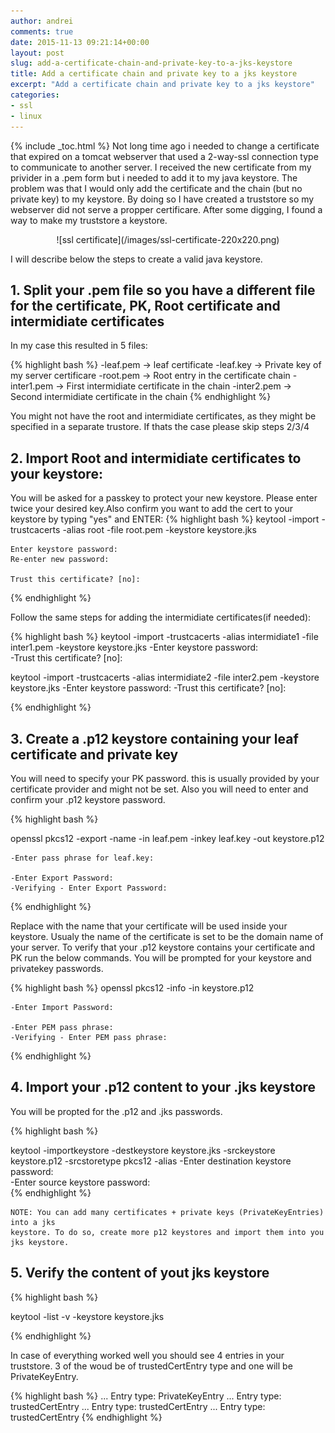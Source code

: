```yaml
---
author: andrei
comments: true
date: 2015-11-13 09:21:14+00:00
layout: post
slug: add-a-certificate-chain-and-private-key-to-a-jks-keystore 
title: Add a certificate chain and private key to a jks keystore
excerpt: "Add a certificate chain and private key to a jks keystore"
categories:
- ssl
- linux
---
```


{% include _toc.html %}
Not long time ago i needed to change a certificate that expired on a tomcat webserver that used a 2-way-ssl connection type to communicate to another server. I received the new certificate from my privider in a .pem form but i needed to add it to my java keystore. The problem was that I would only add the certificate and the chain (but no private key) to my keystore. By doing so I have created a truststore so my webserver did not serve a propper certificare. After some digging, I found a way to make my truststore a keystore.


<div style="text-align:center" markdown="1">
![ssl certificate](/images/ssl-certificate-220x220.png)
</div>


I will describe below the steps to create a valid java keystore.


## 1. Split your .pem file so you have a different file for the certificate, PK, Root certificate and intermidiate certificates
In my case this resulted in 5 files:

{% highlight bash %}
-leaf.pem -> leaf certificate
-leaf.key -> Private key of my server certificare 
-root.pem -> Root entry in the certificate chain
-inter1.pem -> First intermidiate certificate in the chain
-inter2.pem -> Second intermidiate certificate in the chain
{% endhighlight %}

You might not have the root and intermidiate certificates, as they might be specified in a separate trustore. If thats the case please skip steps 2/3/4

## 2. Import Root and intermidiate certificates to your keystore:
You will be asked for a passkey to protect your new keystore. Please enter twice your desired key.Also confirm  you want to add the cert to your keystore by typing "yes" and ENTER:
{% highlight bash %}
keytool -import -trustcacerts -alias root -file root.pem -keystore keystore.jks

    Enter keystore password:  
    Re-enter new password:
    
    Trust this certificate? [no]:

{% endhighlight %}

Follow the same steps for adding the intermidiate certificates(if needed):

{% highlight bash %}
keytool -import -trustcacerts -alias intermidiate1 -file inter1.pem -keystore keystore.jks
    -Enter keystore password:  
    -Trust this certificate? [no]:

keytool -import -trustcacerts -alias intermidiate2 -file inter2.pem -keystore keystore.jks
    -Enter keystore password:
    -Trust this certificate? [no]:

{% endhighlight %}


## 3. Create a .p12 keystore containing your leaf certificate and private key
You will need to specify your PK password. this is usually provided by your certificate provider and might not be set.
Also you will need to enter and confirm your .p12 keystore password. 

{% highlight bash %}

openssl pkcs12 -export -name <server alias name> -in leaf.pem -inkey leaf.key -out keystore.p12

    -Enter pass phrase for leaf.key:
    
    -Enter Export Password:
    -Verifying - Enter Export Password:
{% endhighlight %}

Replace <server alias name> with the name that your certificate will be used inside your keystore. Usualy the name of the certificate is set to be the domain name of your server.
To verify that your .p12 keystore contains your certificate and PK run the below commands. You will be prompted for your keystore and privatekey passwords.

{% highlight bash %}
openssl pkcs12 -info -in keystore.p12

    -Enter Import Password:
    
    -Enter PEM pass phrase:
    -Verifying - Enter PEM pass phrase:
{% endhighlight %}

## 4. Import your .p12 content to your .jks keystore

You will be propted for the .p12 and .jks passwords.

{% highlight bash %}

keytool -importkeystore -destkeystore keystore.jks -srckeystore keystore.p12 -srcstoretype pkcs12 -alias <server alias name>
    -Enter destination keystore password:  
    -Enter source keystore password:  
{% endhighlight %}

    NOTE: You can add many certificates + private keys (PrivateKeyEntries) into a jks 
    keystore. To do so, create more p12 keystores and import them into you jks keystore.

## 5. Verify the content of yout jks keystore

{% highlight bash %}

keytool -list -v -keystore keystore.jks

{% endhighlight %}

In case of everything worked well you should see 4 entries in your truststore.
3 of the woud be of trustedCertEntry type and one will be PrivateKeyEntry.

{% highlight bash %}
...
Entry type: PrivateKeyEntry
...
Entry type: trustedCertEntry
...
Entry type: trustedCertEntry
...
Entry type: trustedCertEntry
{% endhighlight %}

